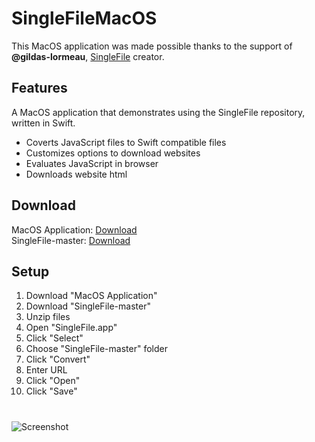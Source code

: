 # SingleFileMacOS
This MacOS application was made possible thanks to the support of **@gildas-lormeau**, [SingleFile](https://github.com/gildas-lormeau/SingleFile/blob/master/cli/README.MD) creator.</br>

## Features
A MacOS application that demonstrates using the SingleFile repository, written in Swift. 
* Coverts JavaScript files to Swift compatible files 
* Customizes options to download websites
* Evaluates JavaScript in browser
* Downloads website html

## Download
MacOS Application: [Download](https://github.com/captaindavepdx/SingleFileMacOS/raw/master/SingleFile.zip)</br>
SingleFile-master: [Download](https://github.com/gildas-lormeau/SingleFile/archive/master.zip)


## Setup
1. Download "MacOS Application"
2. Download "SingleFile-master"
3. Unzip files
4. Open "SingleFile.app"
5. Click "Select"
6. Choose "SingleFile-master" folder
7. Click "Convert"
8. Enter URL
9. Click "Open"
10. Click "Save"

#

![Screenshot](https://raw.githubusercontent.com/captaindavepdx/SingleFileMacOS/master/Screenshot.png)</br>

#
